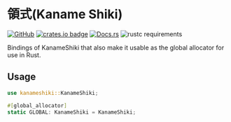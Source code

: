 # 領式(Kaname Shiki)
[![GitHub](https://img.shields.io/github/license/Starz0r/kanameshiki-rs?style=flat-square)](https://github.com/Starz0r/kanameshiki-rs) [![crates.io badge](https://shields.io/crates/v/kanameshiki?style=flat-square)](https://crates.io/kanameshiki) [![Docs.rs](https://img.shields.io/docsrs/kanameshiki/latest?style=flat-square)](https://docs.rs/kanameshiki/latest) ![rustc requirements](https://img.shields.io/badge/rust-1.49+-brightgreen.svg?logo=rust&style=flat-square)

Bindings of KanameShiki that also make it usable as the global allocator for use in Rust.

## Usage

```rust
use kanameshiki::KanameShiki;

#[global_allocator]
static GLOBAL: KanameShiki = KanameShiki;
```